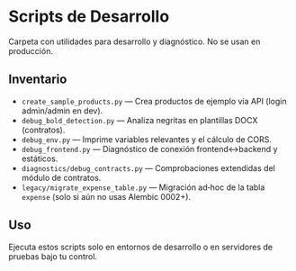 # Scripts de Desarrollo

Carpeta con utilidades para desarrollo y diagnóstico. No se usan en producción.

## Inventario
- `create_sample_products.py` — Crea productos de ejemplo vía API (login admin/admin en dev).
- `debug_bold_detection.py` — Analiza negritas en plantillas DOCX (contratos).
- `debug_env.py` — Imprime variables relevantes y el cálculo de CORS.
- `debug_frontend.py` — Diagnóstico de conexión frontend↔backend y estáticos.
- `diagnostics/debug_contracts.py` — Comprobaciones extendidas del módulo de contratos.
- `legacy/migrate_expense_table.py` — Migración ad‑hoc de la tabla `expense` (solo si aún no usas Alembic 0002+).

## Uso
Ejecuta estos scripts solo en entornos de desarrollo o en servidores de pruebas bajo tu control.

